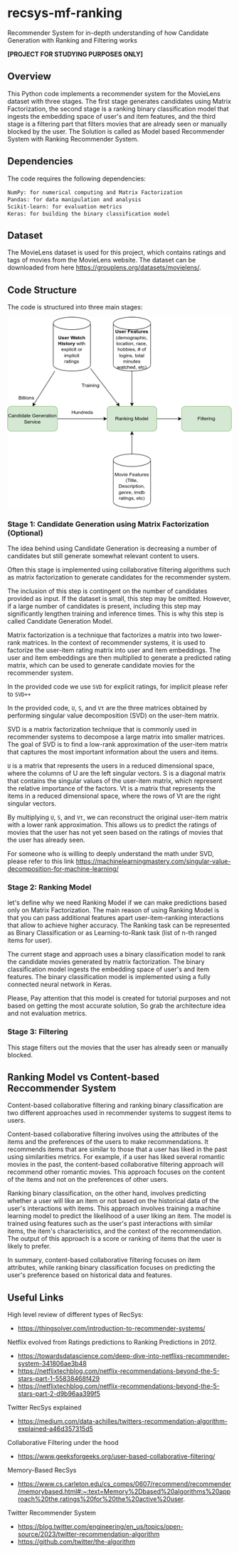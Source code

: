 # recsys-mf-ranking
Recommender System for in-depth understanding of how Candidate Generation with Ranking and Filtering works

**[PROJECT FOR STUDYING PURPOSES ONLY]**

## Overview

This Python code implements a recommender system for the MovieLens dataset with three stages. The first stage generates candidates using Matrix Factorization, the second stage is a ranking binary classification model that ingests the embedding space of user's and item features, and the third stage is a filtering part that filters movies that are already seen or manually blocked by the user. The Solution is called as Model based Recommender System with Ranking Recommender System.


## Dependencies
The code requires the following dependencies:

    NumPy: for numerical computing and Matrix Factorization
    Pandas: for data manipulation and analysis
    Scikit-learn: for evaluation metrics
    Keras: for building the binary classification model


## Dataset
The MovieLens dataset is used for this project, which contains ratings and tags of movies from the MovieLens website. The dataset can be downloaded from here https://grouplens.org/datasets/movielens/.

## Code Structure

The code is structured into three main stages:

![plot](./img/architecture.png)

### Stage 1: Candidate Generation using Matrix Factorization (Optional)

The idea behind using Candidate Generation is decreasing a number of candidates but still generate somewhat relevant content to users. 

Often this stage is implemented using collaborative filtering algorithms such as matrix factorization to generate candidates for the recommender system. 

The inclusion of this step is contingent on the number of candidates provided as input. If the dataset is small, this step may be omitted. However, if a large number of candidates is present, including this step may significantly lengthen training and inference times. This is why this step is called Candidate Generation Model.

Matrix factorization is a technique that factorizes a matrix into two lower-rank matrices. In the context of recommender systems, it is used to factorize the user-item rating matrix into user and item embeddings. The user and item embeddings are then multiplied to generate a predicted rating matrix, which can be used to generate candidate movies for the recommender system.

In the provided code we use `SVD` for explicit ratings, for implicit please refer to `SVD++`

In the provided code, `U`, `S`, and `Vt` are the three matrices obtained by performing singular value decomposition (SVD) on the user-item matrix.

SVD is a matrix factorization technique that is commonly used in recommender systems to decompose a large matrix into smaller matrices. The goal of SVD is to find a low-rank approximation of the user-item matrix that captures the most important information about the users and items.

`U` is a matrix that represents the users in a reduced dimensional space, where the columns of U are the left singular vectors. S is a diagonal matrix that contains the singular values of the user-item matrix, which represent the relative importance of the factors. Vt is a matrix that represents the items in a reduced dimensional space, where the rows of Vt are the right singular vectors.

By multiplying `U`, `S`, and `Vt`, we can reconstruct the original user-item matrix with a lower rank approximation. This allows us to predict the ratings of movies that the user has not yet seen based on the ratings of movies that the user has already seen.

For someone who is willing to deeply understand the math under SVD, please refer to this link https://machinelearningmastery.com/singular-value-decomposition-for-machine-learning/

### Stage 2: Ranking Model
let's define why we need Ranking Model if we can make predictions based only on Matrix Factorization. The main reason of using Ranking Model is that you can pass additional features apart user-item-ranking interactions that allow to achieve higher accuracy. The Ranking task can be represented as Binary Classification or as Learning-to-Rank task (list of n-th ranged items for user).

The current stage and approach uses a binary classification model to rank the candidate movies generated by matrix factorization. The binary classification model ingests the embedding space of user's and item features. The binary classification model is implemented using a fully connected neural network in Keras.

Please, Pay attention that this model is created for tutorial purposes and not based on getting the most accurate solution, So grab the architecture idea and not evaluation metrics.

### Stage 3: Filtering
This stage filters out the movies that the user has already seen or manually blocked.

## Ranking Model vs Content-based Reccommender System

Content-based collaborative filtering and ranking binary classification are two different approaches used in recommender systems to suggest items to users.

Content-based collaborative filtering involves using the attributes of the items and the preferences of the users to make recommendations. It recommends items that are similar to those that a user has liked in the past using similarities metrics. For example, if a user has liked several romantic movies in the past, the content-based collaborative filtering approach will recommend other romantic movies. This approach focuses on the content of the items and not on the preferences of other users.

Ranking binary classification, on the other hand, involves predicting whether a user will like an item or not based on the historical data of the user's interactions with items. This approach involves training a machine learning model to predict the likelihood of a user liking an item. The model is trained using features such as the user's past interactions with similar items, the item's characteristics, and the context of the recommendation. The output of this approach is a score or ranking of items that the user is likely to prefer.

In summary, content-based collaborative filtering focuses on item attributes, while ranking binary classification focuses on predicting the user's preference based on historical data and features.

## Useful Links 
High level review of different types of RecSys:
- https://thingsolver.com/introduction-to-recommender-systems/

Netflix evolved from Ratings predictions to Ranking Predictions in 2012. 
- https://towardsdatascience.com/deep-dive-into-netflixs-recommender-system-341806ae3b48
- https://netflixtechblog.com/netflix-recommendations-beyond-the-5-stars-part-1-55838468f429
- https://netflixtechblog.com/netflix-recommendations-beyond-the-5-stars-part-2-d9b96aa399f5

Twitter RecSys explained
- https://medium.com/data-achilles/twitters-recommendation-algorithm-explained-a46d357315d5

Collaborative Filtering under the hood
- https://www.geeksforgeeks.org/user-based-collaborative-filtering/

Memory-Based RecSys
- https://www.cs.carleton.edu/cs_comps/0607/recommend/recommender/memorybased.html#:~:text=Memory%2Dbased%20algorithms%20approach%20the,ratings%20for%20the%20active%20user.

Twitter Recommender System
- https://blog.twitter.com/engineering/en_us/topics/open-source/2023/twitter-recommendation-algorithm
- https://github.com/twitter/the-algorithm
